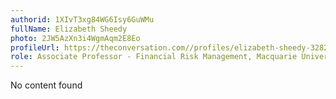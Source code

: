 ```yaml
---
authorid: 1XIvT3xg84WG6Isy6GuWMu
fullName: Elizabeth Sheedy
photo: 2JW5AzXn3i4WgmAqm2E8Eo
profileUrl: https://theconversation.com//profiles/elizabeth-sheedy-328210
role: Associate Professor - Financial Risk Management, Macquarie University
---
```

No content found